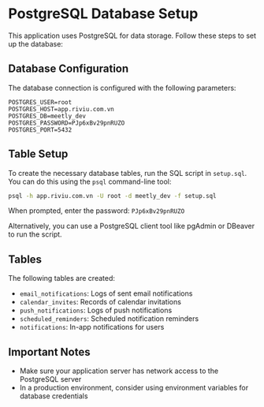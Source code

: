 
# PostgreSQL Database Setup

This application uses PostgreSQL for data storage. Follow these steps to set up the database:

## Database Configuration

The database connection is configured with the following parameters:

```
POSTGRES_USER=root
POSTGRES_HOST=app.riviu.com.vn
POSTGRES_DB=meetly_dev
POSTGRES_PASSWORD=PJp6xBv29pnRUZO
POSTGRES_PORT=5432
```

## Table Setup

To create the necessary database tables, run the SQL script in `setup.sql`. You can do this using the `psql` command-line tool:

```bash
psql -h app.riviu.com.vn -U root -d meetly_dev -f setup.sql
```

When prompted, enter the password: `PJp6xBv29pnRUZO`

Alternatively, you can use a PostgreSQL client tool like pgAdmin or DBeaver to run the script.

## Tables

The following tables are created:

- `email_notifications`: Logs of sent email notifications
- `calendar_invites`: Records of calendar invitations
- `push_notifications`: Logs of push notifications
- `scheduled_reminders`: Scheduled notification reminders
- `notifications`: In-app notifications for users

## Important Notes

- Make sure your application server has network access to the PostgreSQL server
- In a production environment, consider using environment variables for database credentials
